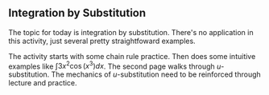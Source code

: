 ## Integration by Substitution

The topic for today is integration by substitution.  There's no application in this activity, just several pretty straightfoward examples.  

The activity starts with some chain rule practice.  Then does some intuitive examples like $\int 3x^2\cos(x^3) dx$.  The second page walks through $u$-substitution.  The mechanics of $u$-substitution need to be reinforced through lecture and practice.  
